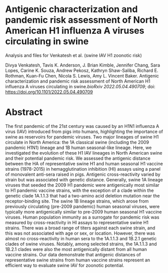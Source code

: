 # Antigenic characterization and pandemic risk assessment of North American H1 influenza A viruses circulating in swine

Analysis and files for Venkatesh et al. (swine IAV H1 zoonotic risk)

Divya Venkatesh, Tavis K. Anderson, J. Brian Kimble, Jennifer Chang, Sara Lopes, Carine K. Souza, Andrew Pekosz, Kathryn Shaw-Saliba, Richard E. Rothman, Kuan-Fu Chen, Nicola S. Lewis, Amy L. Vincent Baker. Antigenic characterization and pandemic risk assessment of North American H1 influenza A viruses circulating in swine.*bioRxiv 2022.05.04.490709*; doi: <https://doi.org/10.1101/2022.05.04.490709>

# Abstract
The first pandemic of the 21st century was caused by an H1N1 influenza A virus (IAV) introduced from pigs into humans, highlighting the importance of swine as reservoirs for pandemic viruses. Two major lineages of swine H1 circulate in North America: the 1A classical swine (including the 2009 pandemic H1N1) lineage and 1B human seasonal-like lineage. Here, we investigated the evolution of these H1 IAV lineages in North American swine and their potential pandemic risk. We assessed the antigenic distance between the HA of representative swine H1 and human seasonal H1 vaccine strains (1978-2015) in hemagglutination inhibition (HI) assays using a panel of monovalent anti-sera raised in pigs. Antigenic cross-reactivity varied by strain but was associated with genetic distance. Generally, swine 1A lineage viruses that seeded the 2009 H1 pandemic were antigenically most similar to H1 pandemic vaccine strains, with the exception of a clade within the genetic clade 1A.1.1.3 that had a two-amino acid deletion mutation near the receptor-binding site. The swine 1B lineage strains, which arose from previously circulating (pre-2009 pandemic) human seasonal viruses, were typically more antigenically similar to pre-2009 human seasonal H1 vaccine viruses. Human population immunity as a surrogate for pandemic risk was measured by cross-reactivity in HI assays to representative swine H1 strains. There was a broad range of titers against each swine strain, and this was not associated with age or sex, or location. However, there was almost no cross-reactivity in human sera to the 1A.1.1.3 and 1B.2.1 genetic clades of swine viruses. Notably, among selected strains, the 1A.1.1.3 and 1B.2.1 clades were also the most antigenically distant from all human vaccine strains. Our data demonstrate that antigenic distances of representative swine strains from human vaccine strains represent an efficient way to evaluate swine IAV for zoonotic potential.
